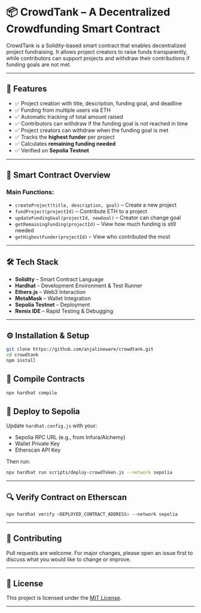 
# 📦 CrowdTank – A Decentralized Crowdfunding Smart Contract

CrowdTank is a Solidity-based smart contract that enables decentralized project fundraising. It allows project creators to raise funds transparently, while contributors can support projects and withdraw their contributions if funding goals are not met.

---

## 🚀 Features

- ✅ Project creation with title, description, funding goal, and deadline  
- ✅ Funding from multiple users via ETH  
- ✅ Automatic tracking of total amount raised  
- ✅ Contributors can withdraw if the funding goal is not reached in time  
- ✅ Project creators can withdraw when the funding goal is met  
- ✅ Tracks the **highest funder** per project  
- ✅ Calculates **remaining funding needed**  
- ✅ Verified on **Sepolia Testnet**

---

## 🧱 Smart Contract Overview

### Main Functions:
- `createProject(title, description, goal)` – Create a new project  
- `fundProject(projectId)` – Contribute ETH to a project  
- `updateFundingGoal(projectId, newGoal)` – Creator can change goal  
- `getRemainingFunding(projectId)` – View how much funding is still needed  
- `getHighestFunder(projectId)` – View who contributed the most  

---

## 🛠 Tech Stack

- **Solidity** – Smart Contract Language  
- **Hardhat** – Development Environment & Test Runner  
- **Ethers.js** – Web3 Interaction  
- **MetaMask** – Wallet Integration  
- **Sepolia Testnet** – Deployment  
- **Remix IDE** – Rapid Testing & Debugging

---

## ⚙️ Installation & Setup

```bash
git clone https://github.com/anjalineware/crowdtank.git
cd crowdtank
npm install
```

## 🔧 Compile Contracts

```bash
npx hardhat compile
```

## 🚀 Deploy to Sepolia

Update `hardhat.config.js` with your:
- Sepolia RPC URL (e.g., from Infura/Alchemy)
- Wallet Private Key
- Etherscan API Key

Then run:

```bash
npx hardhat run scripts/deploy-crowdToken.js --network sepolia
```

---

## 🔍 Verify Contract on Etherscan

```bash
npx hardhat verify <DEPLOYED_CONTRACT_ADDRESS> --network sepolia 
```

---

## 🤝 Contributing

Pull requests are welcome. For major changes, please open an issue first to discuss what you would like to change or improve.

---

## 📜 License

This project is licensed under the [MIT License](LICENSE).

---

